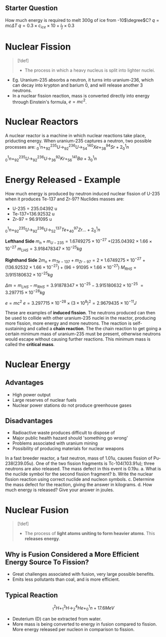 ## Starter Question
How much energy is required to melt 300g of ice from -10$\degree$C?
$q=mc\Delta T$ 
$q=0.3\times c_{ice} \times 10 + l_f\times0.3$ 

# Nuclear Fission

> [!def]
> - The process in which a heavy nucleus is split into lighter nuclei. 

- Eg. Uranium-235 absorbs a neutron, it turns into uranium-236, which can decay into krypton and barium 0, and will release another 3 neutrons. 
- In a nuclear fission reaction, mass is converted directly into energy through Einstein's formula, $e=mc^2$. 
# Nuclear Reactors
A nuclear reactor is a machine in which nuclear reactions take place, priducting energy. 
When uranium-235 captures a neutron, two possible processes are:
$^1_0n + ^{235}_{92}U\rightarrow ^{236}_{92}U\rightarrow ^{140}_{54}Xe + ^{94}_{38}Sr + 2^1_0n$ 

$^1_0n + ^{235}_{92}U\rightarrow ^{236}_{92}U\rightarrow ^{92}_{36}Kr + ^{141}_{56}Ba + 3^1_0n$  

# Energy Released - Example
How much energy is produced by neutron induced nuclear fission of U-235 when it produces Te-137 and Zr-97? 
Nuclides masses are:
- U-235 = 235.04392 u
- Te-137=136.92532 u
- Zr-97 = 96.91095 u

$^1_0n + ^{235}_{92}U\rightarrow ^{236}_{92}U\rightarrow ^{137}_{52}Te+^{97}_{40}Zr... +2^1_0n$ 

**Lefthand Side**
$m_n+m_{U-235}=1.6749275\times10^{-27}$
	$+(235.04392\times1.66\times10^{-27}$ 
$m_{LHS}=3.918478347\times10^{-25}kg$

**Righthand Side**
$2m_n+m_{Te-137}+m_{Zr-97}=2\times1.6749275\times10^{-27}$
	$+(136.92532\times1.66\times10^{-27})+(96\div91095\times1.66\times10^{-27})$
$M_{RHS}=3/915180632\times10^{-25}kg$ 

$\Delta m = m_{LHS}-m_{RHS}=3.91878347\times 10 ^{-25}-3.915180632\times 10^{-25}$
	$=3.297715\times10^{-28}kg$


$e=mc^2$
$e=3.297715\times10^{-28}\times(3\times10^8)^2=2.9679435\times10^{-11}J$ 

These are examples of **induced fission**. 
The neutrons produced can then be used to collide with other uranium-235 nuclei in the reactor, producing more fission, more energy and more neutrons. 
The reaction is self-sustaining and called a **chain reaction**. 
The the chain reaction to get going a certain minimum mass of uranium-235 must be present, otherwise neutrons would escape without causing further reactions. This minimum mass is called the **critical mass**. 

# Nuclear Energy
## Advantages
- High power output
- Large reserves of nuclear fuels
- Nuclear power stations do not produce greenhouse gases

## Disadvantages
- Radioactive waste produces difficult to dispose of
- Major public health hazard should 'something go wrong'
- Problems associated with uranium mining
- Possibility of producing materials for nuclear weapons


In a fast breeder reactor, a fast neutron, mass of 1.01u, causes fission of Pu-238(239.05u). One of the two fission fragments is Tc-104(103.91u); three neutrons are also released. The mass defect in this event is 0.19u. 
a. What is the nuclide symbol for the second fission fragment?
b. Write the nuclear fission reaction using correct nuclide and nucleon symbols. 
c. Determine the mass defect for the reaction, giving the answer in kilograms. 
d. How much energy is released? Give your answer in joules. 


# Nuclear Fusion

> [!def]
> - The process of **light atoms uniting to form heavier atoms**. This **releases energy**. 

## Why is Fusion Considered a More Efficient Energy Source To Fission?

- Great challenges associated with fusion, very large possible benefits. 
- Emits less pollutants than coal, and is more efficient. 

## Typical Reaction
$$^2_{1}H+^3_{1}H\rightarrow^4_{2}He+^1_{0}n+17.6MeV$$ 
- Deuterium (D) can be extracted from water. 
- More mass is being converted to energy in fusion compared to fission. More energy released per nucleon in comparison to fission. 